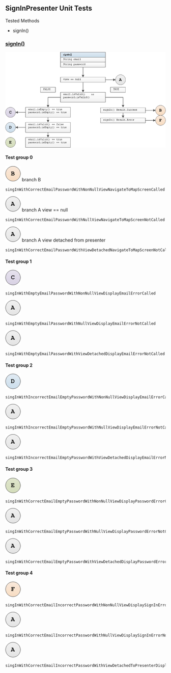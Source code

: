 ## SignInPresenter Unit Tests

Tested Methods

-  signIn()



### <u>signIn()</u>



![](unit/sign_in_presenter_sign_in.png)



#### Test group 0	

![](unit/b.png)  branch B

```
singInWithCorrectEmailPasswordWithNonNullViewNavigateToMapScreenCalled
```

![](unit/a.png)	branch A 	view == null

```
singInWithCorrectEmailPasswordWithNullViewNavigateToMapScreenNotCalled
```

![](unit/a.png)	branch A	view detached from presenter

```
singInWithCorrectEmailPasswordWithViewDetachedNavigateToMapScreenNotCalled
```



#### Test group 1

 ![](unit/c.png)

```
singInWithEmptyEmailPasswordWithNonNullViewDisplayEmailErrorCalled
```

![](unit/a.png) 

```
singInWithEmptyEmailPasswordWithNullViewDisplayEmailErrorNotCalled
```

![](unit/a.png) 

```
singInWithEmptyEmailPasswordWithViewDetachedDisplayEmailErrorNotCalled
```



#### Test group 2

![](unit/d.png) 

```
singInWithIncorrectEmailEmptyPasswordWithNonNullViewDisplayEmailErrorCalled
```

![](unit/a.png) 

```
singInWithIncorrectEmailEmptyPasswordWithNullViewDisplayEmailErrorNotCalled
```

![](unit/a.png)  

```
singInWithIncorrectEmailEmptyPasswordWithViewDetachedDisplayEmailErrorNotCalled
```



#### Test group 3

![](unit/e.png) 

```
singInWithCorrectEmailEmptyPasswordWithNonNullViewDisplayPasswordErrorCalled
```

![](unit/a.png) 

```
singInWithCorrectEmailEmptyPasswordWithNullViewDisplayPasswordErrorNotCalled
```

![](unit/a.png) 

```
singInWithCorrectEmailEmptyPasswordWithViewDetachedDisplayPasswordErrorNotCalled
```



#### Test group 4

![](unit/f.png) 
```
singInWithCorrectEmailIncorrectPasswordWithNonNullViewDisplaySignInErrorCalled
```
![](unit/a.png) 
```
singInWithCorrectEmailIncorrectPasswordWithNullViewDisplaySignInErrorNotCalled
```
![](unit/a.png) 
```
singInWithCorrectEmailIncorrectPasswordWithViewDetachedToPresenterDisplaySignInErrorNotCalled
```




